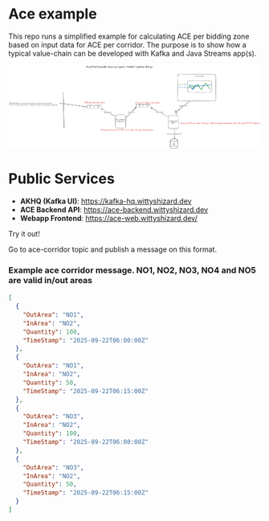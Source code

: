 # Ace example 
This repo runs a simplified example for calculating ACE per bidding zone based on input data for ACE per corridor.
The purpose is to show how a typical value-chain can be developed with Kafka and Java Streams app(s). 

![System diagram](ace-example-diagram.png)

# Public Services

- **AKHQ (Kafka UI)**: https://kafka-hq.wittyshizard.dev
- **ACE Backend API**: https://ace-backend.wittyshizard.dev
- **Webapp Frontend**: https://ace-web.wittyshizard.dev/

Try it out!

Go to ace-corridor topic and publish a message on this format.

### Example ace corridor message. NO1, NO2, NO3, NO4 and NO5 are valid in/out areas

```json
[
  {
    "OutArea": "NO1",
    "InArea": "NO2",
    "Quantity": 100,
    "TimeStamp": "2025-09-22T06:00:00Z"
  },
  {
    "OutArea": "NO1",
    "InArea": "NO2",
    "Quantity": 50,
    "TimeStamp": "2025-09-22T06:15:00Z"
  },
  {
    "OutArea": "NO3",
    "InArea": "NO2",
    "Quantity": 100,
    "TimeStamp": "2025-09-22T06:00:00Z"
  },
  {
    "OutArea": "NO3",
    "InArea": "NO2",
    "Quantity": 50,
    "TimeStamp": "2025-09-22T06:15:00Z"
  }
]
